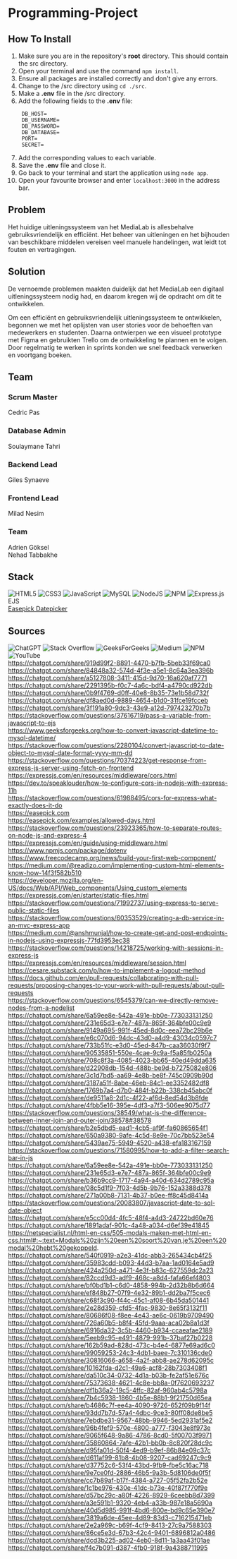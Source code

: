 # Programming-Project

## How To Install
1. Make sure you are in the repository's **root** directory. This should contain the src directory.
2. Open your terminal and use the command ``npm install``.
3. Ensure all packages are installed correctly and don't give any errors.
4. Change to the /src directory using ``cd ./src``.
5. Make a **.env** file in the /src directory.
6. Add the following fields to the **.env** file:  
   ```
    DB_HOST=
    DB_USERNAME=
    DB_PASSWORD=
    DB_DATABASE=
    PORT=
    SECRET=
   ```
7. Add the corresponding values to each variable.
8. Save the **.env** file and close it.
9. Go back to your terminal and start the application using ``node app``.
10. Open your favourite browser and enter ``localhost:3000`` in the address bar.


## Problem
Het huidige uitleningssysteem van het MediaLab is allesbehalve gebruiksvriendelijk en efficiënt. Het beheer van uitleningen en het bijhouden van beschikbare middelen vereisen veel manuele handelingen, wat leidt tot fouten en vertragingen.

## Solution
De vernoemde problemen maakten duidelijk dat het MediaLab een digitaal uitleningssysteem nodig had, en daarom kregen wij de opdracht om dit te ontwikkelen. 

Om een efficiënt en gebruiksvriendelijk uitleningssysteem te ontwikkelen, begonnen we met het oplijsten van user stories voor de behoeften van medewerkers en studenten. Daarna ontwierpen we een visueel prototype met Figma en gebruikten Trello om de ontwikkeling te plannen en te volgen. Door regelmatig te werken in sprints konden we snel feedback verwerken en voortgang boeken.

## Team

### Scrum Master
Cedric Pas  
### Database Admin
Soulaymane Tahri
### Backend Lead
Giles Synaeve
### Frontend Lead
Milad Nesim
### Team
Adrien Göksel  
Nehad Tabbakhe  

## Stack
![HTML5](https://img.shields.io/badge/html5-%23E34F26.svg?style=for-the-badge&logo=html5&logoColor=white)
![CSS3](https://img.shields.io/badge/css3-%231572B6.svg?style=for-the-badge&logo=css3&logoColor=white)
![JavaScript](https://img.shields.io/badge/javascript-%23323330.svg?style=for-the-badge&logo=javascript&logoColor=%23F7DF1E)
![MySQL](https://img.shields.io/badge/mysql-4479A1.svg?style=for-the-badge&logo=mysql&logoColor=white)
![NodeJS](https://img.shields.io/badge/node.js-6DA55F?style=for-the-badge&logo=node.js&logoColor=white)
![NPM](https://img.shields.io/badge/NPM-%23CB3837.svg?style=for-the-badge&logo=npm&logoColor=white)
![Express.js](https://img.shields.io/badge/express.js-%23404d59.svg?style=for-the-badge&logo=express&logoColor=%2361DAFB)  
EJS  
[Easepick Datepicker](https://easepick.com)  

## Sources
![ChatGPT](https://img.shields.io/badge/chatGPT-74aa9c?style=for-the-badge&logo=openai&logoColor=white)
![Stack Overflow](https://img.shields.io/badge/-Stackoverflow-FE7A16?style=for-the-badge&logo=stack-overflow&logoColor=white)
![GeeksForGeeks](https://img.shields.io/badge/GeeksforGeeks-gray?style=for-the-badge&logo=geeksforgeeks&logoColor=35914c)
![Medium](https://img.shields.io/badge/Medium-12100E?style=for-the-badge&logo=medium&logoColor=white)
![NPM](https://img.shields.io/badge/NPM-%23CB3837.svg?style=for-the-badge&logo=npm&logoColor=white)
![YouTube](https://img.shields.io/badge/YouTube-%23FF0000.svg?style=for-the-badge&logo=YouTube&logoColor=white)  
https://chatgpt.com/share/919d99f2-8891-4470-b7fb-5beb33f69ca0  
https://chatgpt.com/share/84848a32-574d-4f3e-a5e1-8c64a3ea396b  
https://chatgpt.com/share/a5127808-3411-415d-9d70-16a620af7771  
https://chatgpt.com/share/2291395b-f0c7-4a6c-bdf4-a4790cd922db  
https://chatgpt.com/share/0b9f4769-d0ff-40e8-8b35-73e1b58d732f  
https://chatgpt.com/share/df8aed0d-9889-4654-b1d0-31fce19fcceb  
https://chatgpt.com/share/3f191a80-9dc3-43e9-a12d-797423270b7b  
https://stackoverflow.com/questions/37616719/pass-a-variable-from-javascript-to-ejs  
https://www.geeksforgeeks.org/how-to-convert-javascript-datetime-to-mysql-datetime/  
https://stackoverflow.com/questions/2280104/convert-javascript-to-date-object-to-mysql-date-format-yyyy-mm-dd  
https://stackoverflow.com/questions/70374223/get-response-from-express-js-server-using-fetch-on-frontend  
https://expressjs.com/en/resources/middleware/cors.html  
https://dev.to/speaklouder/how-to-configure-cors-in-nodejs-with-express-11h  
https://stackoverflow.com/questions/61988495/cors-for-express-what-exactly-does-it-do  
https://easepick.com  
https://easepick.com/examples/allowed-days.html  
https://stackoverflow.com/questions/23923365/how-to-separate-routes-on-node-js-and-express-4  
https://expressjs.com/en/guide/using-middleware.html  
https://www.npmjs.com/package/dotenv  
https://www.freecodecamp.org/news/build-your-first-web-component/  
https://medium.com/@readizo.com/implementing-custom-html-elements-know-how-14f3f582b510  
https://developer.mozilla.org/en-US/docs/Web/API/Web_components/Using_custom_elements  
https://expressjs.com/en/starter/static-files.html  
https://stackoverflow.com/questions/71992737/using-express-to-serve-public-static-files  
https://stackoverflow.com/questions/60353529/creating-a-db-service-in-an-mvc-express-app  
https://medium.com/@anshmunjal/how-to-create-get-and-post-endpoints-in-nodejs-using-expressjs-77fd3953ec38  
https://stackoverflow.com/questions/14218725/working-with-sessions-in-express-js  
https://expressjs.com/en/resources/middleware/session.html  
https://cesare.substack.com/p/how-to-implement-a-logout-method  
https://docs.github.com/en/pull-requests/collaborating-with-pull-requests/proposing-changes-to-your-work-with-pull-requests/about-pull-requests  
https://stackoverflow.com/questions/6545379/can-we-directly-remove-nodes-from-a-nodelist  
https://chatgpt.com/share/6a59ee8e-542a-491e-bb0e-773033131250  
https://chatgpt.com/share/231e65d3-e7e7-487a-865f-364bfe00c9e9  
https://chatgpt.com/share/9149a695-991f-45ed-8d0c-eea72bc29b6e  
https://chatgpt.com/share/e6c070d6-94dc-43d0-a4d9-43034c0597c7  
https://chatgpt.com/share/733b51fc-e3d0-45ed-847b-caa36030f9f7  
https://chatgpt.com/share/90535851-550e-4cae-9c9a-f5a85fb0250a  
https://chatgpt.com/share/708c8f3a-4085-4023-bb65-40ed49dda635  
https://chatgpt.com/share/d22908db-154d-488b-be9d-b7275082e806  
https://chatgpt.com/share/3c1d7bd5-aa69-4e8b-be8f-745c0909b90d  
https://chatgpt.com/share/3187a51f-8abe-46eb-84c1-ee3352482df8  
https://chatgpt.com/share/1769b7a4-d7b0-484f-b22b-338cb45abc0f  
https://chatgpt.com/share/de9511a8-2d1c-4f22-af6d-8ed54d3b8fde  
https://chatgpt.com/share/4fbb5e16-395e-4df3-a7f3-506ee9075d77  
https://stackoverflow.com/questions/38549/what-is-the-difference-between-inner-join-and-outer-join/38578#38578  
https://chatgpt.com/share/b2e5dbd5-ead1-4cb5-af9f-fa60865654f1  
https://chatgpt.com/share/650a9380-9afe-4c5d-8e9e-70c7bb523e54  
https://chatgpt.com/share/5439ae75-5949-4520-a438-efa183167159  
https://stackoverflow.com/questions/71580995/how-to-add-a-filter-search-bar-in-js  
https://chatgpt.com/share/6a59ee8e-542a-491e-bb0e-773033131250  
https://chatgpt.com/share/231e65d3-e7e7-487a-865f-364bfe00c9e9  
https://chatgpt.com/share/b36b9cc9-1717-4a94-a40d-634d2789c95a  
https://chatgpt.com/share/08c5d1f9-7f03-4d5b-9b76-152a3388d378  
https://chatgpt.com/share/271a00b8-7131-4b37-b0ee-ff8c45d8414a  
https://stackoverflow.com/questions/20083807/javascript-date-to-sql-date-object  
https://chatgpt.com/share/e5cc00d4-4fc5-48f4-a4d3-24722bd60e76  
https://chatgpt.com/share/1891adaf-901c-4a48-a034-d6ef39e41845  
https://netspecialist.nl/html-en-css/505-modals-maken-met-html-en-css.html#:~:text=Modals%20zijn%20een%20soort%20van,je%20een%20modal%20hebt%20gekoppeld.   
https://chatgpt.com/share/540f0919-a2e3-41dc-abb3-265434cb4f25  
https://chatgpt.com/share/35983cdd-b093-44d3-b7aa-1ad0164e5ad9  
https://chatgpt.com/share/424a250d-a471-4e3f-b83c-627559dc2a23  
https://chatgpt.com/share/82ccd9d3-adf9-468c-a8d4-fafa66ef4803  
https://chatgpt.com/share/bf0bd1b1-c6d0-4858-994b-2d32b8b6d664  
https://chatgpt.com/share/ef848b27-07f9-4e32-89b1-dd2ba7f5cec6  
https://chatgpt.com/share/c68f3c90-f44c-45c1-af08-6b45da501441  
https://chatgpt.com/share/2e28d359-cfd5-4fac-9830-8e65f3132f11  
https://chatgpt.com/share/80686f08-f8ee-4e43-ae6c-0619b9709490  
https://chatgpt.com/share/726a60b5-b8f4-45fd-9aaa-aca02b8a1d3f  
https://chatgpt.com/share/6916da32-3c5b-4460-b934-ccaeafae2189  
https://chatgpt.com/share/5eeb9c95-e491-4879-991b-37baf27b0228  
https://chatgpt.com/share/162b59ad-828d-473c-b4e4-6877e69ad6c0  
https://chatgpt.com/share/99059253-24c3-4db1-baee-7c310136cde0  
https://chatgpt.com/share/30816066-a658-4a2f-abb8-ae278d62095c  
https://chatgpt.com/share/10162fda-d2c1-49a6-acf8-28b7303408f1  
https://chatgpt.com/share/da510c34-0732-4d1a-b03b-fe2af51e676c  
https://chatgpt.com/share/75373638-4621-4c8e-bb8a-0f7620693237  
https://chatgpt.com/share/df1b36a2-19c5-4ffc-82af-960ab4c5798a  
https://chatgpt.com/share/7b4c5938-1860-4b5e-88b1-9f21750d65ea  
https://chatgpt.com/share/b4686c7f-ee4a-4090-9726-652f09b9f14f  
https://chatgpt.com/share/93dd7b7d-57a4-4dbc-9ce3-80ff08de8be5  
https://chatgpt.com/share/7ebdbe31-9567-48bb-9946-5ed2931af5e2  
https://chatgpt.com/share/96b4fef9-570e-4800-a777-f3043e8f973e  
https://chatgpt.com/share/9065f648-9a86-4786-8cd0-5f00703f9971  
https://chatgpt.com/share/35860864-7afe-42b1-bb0b-8c820f28dc9c  
https://chatgpt.com/share/d95fa01d-50f4-4ed9-b9ef-86b84e09c37c  
https://chatgpt.com/share/d611af99-81b8-4b08-9207-cad69247c9c9  
https://chatgpt.com/share/d37752c6-53f4-43bd-9fb9-fbe5c16ac718  
https://chatgpt.com/share/9e7ce0fd-2886-46b5-9a3b-5d8106de0f5f  
https://chatgpt.com/share/cc7b89af-b17f-4384-a727-05f52fa2b52e  
https://chatgpt.com/share/1c1be976-430e-41dc-b73e-40f87f770f9e  
https://chatgpt.com/share/d57bc29c-a80f-4226-8929-6ceebb8d7399  
https://chatgpt.com/share/a3e591b1-9320-4eb4-a33b-987e18a5690a  
https://chatgpt.com/share/40d5d985-991f-4bd6-800e-bd9c65e390e7  
https://chatgpt.com/share/3819a6de-45ee-4d89-83d3-c716215471eb  
https://chatgpt.com/share/2e2a969c-b69f-4cf9-8413-27c9a7588303  
https://chatgpt.com/share/86ce5e3d-67b3-42c4-9401-6896812a0486  
https://chatgpt.com/share/dcd3b225-ad02-4eb0-8d11-1a3aa43f01ae  
https://chatgpt.com/share/f4c7b091-d387-4fb0-918f-9a4388711995  
